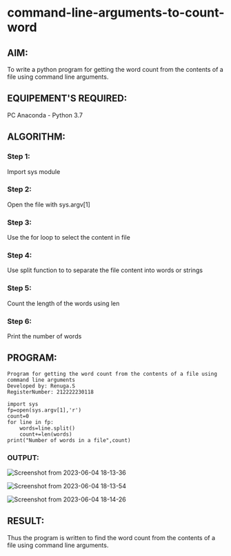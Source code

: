 # command-line-arguments-to-count-word

## AIM:
To write a python program for getting the word count from the contents of a file using command line arguments.

## EQUIPEMENT'S REQUIRED: 
PC
Anaconda - Python 3.7

## ALGORITHM: 

### Step 1:

Import sys module

### Step 2:

Open the file with sys.argv[1]

### Step 3:

Use the for loop to select the content in file

### Step 4:

Use split function to to separate the file content into words or strings

### Step 5:

Count the length of the words using len

### Step 6:

Print the number of words




## PROGRAM:
```
Program for getting the word count from the contents of a file using command line arguments
Developed by: Renuga.S
RegisterNumber: 212222230118

import sys
fp=open(sys.argv[1],'r')
count=0
for line in fp:
    words=line.split()
    count+=len(words)
print("Number of words in a file",count)
```


### OUTPUT:

![Screenshot from 2023-06-04 18-13-36](https://github.com/RENUGASARAVANAN/command-line-arguments-to-count-word/assets/119292258/eff7e9c1-a18f-45a9-b866-c70987f9d3da)

![Screenshot from 2023-06-04 18-13-54](https://github.com/RENUGASARAVANAN/command-line-arguments-to-count-word/assets/119292258/9c4aa69d-8345-4266-ae99-e8fb1de9d751)

![Screenshot from 2023-06-04 18-14-26](https://github.com/RENUGASARAVANAN/command-line-arguments-to-count-word/assets/119292258/f2d9ba28-dfc1-4598-b54e-74fe39859940)



## RESULT:
Thus the program is written to find the word count from the contents of a file using command line arguments.
